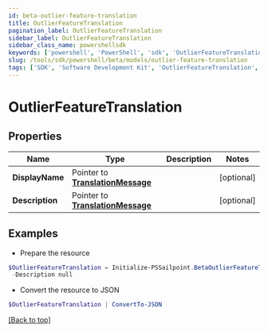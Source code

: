 ```yaml
---
id: beta-outlier-feature-translation
title: OutlierFeatureTranslation
pagination_label: OutlierFeatureTranslation
sidebar_label: OutlierFeatureTranslation
sidebar_class_name: powershellsdk
keywords: ['powershell', 'PowerShell', 'sdk', 'OutlierFeatureTranslation', 'BetaOutlierFeatureTranslation'] 
slug: /tools/sdk/powershell/beta/models/outlier-feature-translation
tags: ['SDK', 'Software Development Kit', 'OutlierFeatureTranslation', 'BetaOutlierFeatureTranslation']
---
```



# OutlierFeatureTranslation

## Properties

Name | Type | Description | Notes
------------ | ------------- | ------------- | -------------
**DisplayName** |  Pointer to [**TranslationMessage**](translation-message) |  | [optional] 
**Description** |  Pointer to [**TranslationMessage**](translation-message) |  | [optional] 

## Examples

- Prepare the resource
```powershell
$OutlierFeatureTranslation = Initialize-PSSailpoint.BetaOutlierFeatureTranslation  -DisplayName null `
 -Description null
```

- Convert the resource to JSON
```powershell
$OutlierFeatureTranslation | ConvertTo-JSON
```


[[Back to top]](#) 

